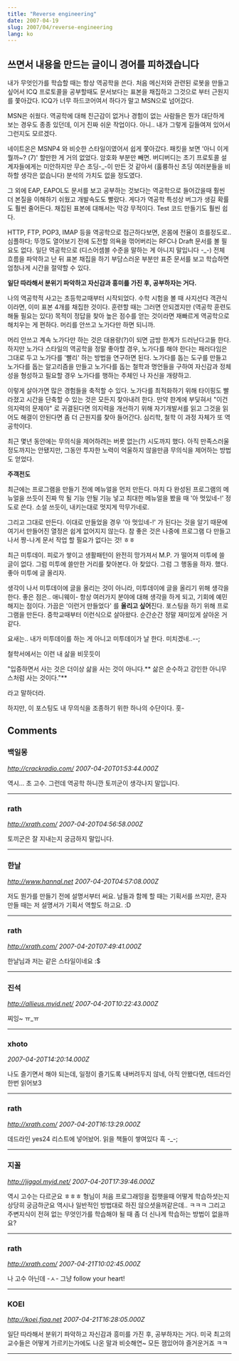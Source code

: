 ```yaml
---
title: "Reverse engineering"
date: 2007-04-19
slug: 2007/04/reverse-engineering
lang: ko
---
```


## 쓰면서 내용을 만드는 글이니 경어를 피하겠습니다

내가 무엇인가를 학습할 때는 항상 역공학을 쓴다.
처음 메신저와 관련된 로봇을 만들고 싶어서 ICQ 프로토콜을 공부할때도 문서보다는 표본을 채집하고 그것으로 부터 근원지를 쫓아갔다. ICQ가 너무 하드코어여서 하다가 말고 MSN으로 넘어갔다.

MSN은 쉬웠다. 역공학에 대해 친근감이 없거나 경험이 없는 사람들은 뭔가 대단하게 보는 경우도 종종 있던데, 이거 진짜 쉬운 작업이다. 아니.. 내가 그렇게 길들여져 있어서 그런지도 모르겠다.

네이트온은 MSNP4 와 비슷한 스타일이였어서 쉽게 쫓아갔다. 패킷을 보면 '아니 이게 뭘까~? (7)' 할만한 게 거의 없었다. 암호화 부분만 빼면.
버디버디는 초기 프로토콜 설계자들에게는 미안하지만 무슨 초딩-_-이 만든 것 같아서 (훌륭하신 초딩 여러분들을 비하할 생각은 없습니다) 분석의 가치도 없을 정도였다. 

그 외에 EAP, EAPOL도 문서를 보고 공부하는 것보다는 역공학으로 들어갔을때 훨씬 더 본질을 이해하기 쉬웠고 개발속도도 빨랐다. 게다가 역공학 특성상 버그가 생길 확률도 훨씬 줄어든다. 채집된 표본에 대해서는 막강 무적이다. Test 코드 만들기도 훨씬 쉽다.

HTTP, FTP, POP3, IMAP 등을 역공학으로 접근하다보면, 온몸에 전율이 흐를정도로.. 심플하다;
뚜껑도 열어보기 전에 도전할 의욕을 꺾어버리는 RFC나 Draft 문서를 볼 필요도 없다.
일단 역공학으로 (디스어셈블 수준을 말하는 게 아니지 말입니다 -_-) 전체 흐름을 파악하고 난 뒤
표본 채집을 하기 부담스러운 부분만 표준 문서를 보고 학습하면 엄청나게 시간을 절약할 수 있다.

**일단 따라해서 분위기 파악하고 자신감과 흥미를 가진 후, 공부하자는 거다.**

나의 역공학적 사고는 초등학교때부터 시작되었다.
수학 시험을 볼 때 사지선다 객관식이라면, 이미 표본 4개를 채집한 것이다. 
훈련할 때는 그러면 안되겠지만 (역공학 훈련도 해둘 필요는 있다) 목적이 정답을 찾아 높은 점수를 얻는 것이라면 재빠르게 역공학으로 해치우는 게 편하다. 머리를 안쓰고 노가다만 하면 되니까.

머리 안쓰고 계속 노가다만 하는 것은 대용량(?)이 되면 금방 한계가 드러난다고들 한다.
하지만 노가다 스타일의 역공학을 정말 좋아할 경우, 노가다를 해야 한다는 패러다임은 그대로 두고
노가다를 '빨리' 하는 방법을 연구하면 된다. 
노가다를 돕는 도구를 만들고
노가다를 돕는 알고리즘을 만들고
노가다를 돕는 철학과 명언들을 구하여 자신감과 정체성을 형성하고
필요할 경우 노가다를 행하는 주체인 나 자신을 개량하고.

이렇게 살아가면 많은 경험들을 축적할 수 있다. 노가다를 최적화하기 위해 타이핑도 빨라졌고 
시간을 단축할 수 있는 것은 모든지 찾아내려 한다. 만약 한계에 부딪혀서 
"이건 의지력의 문제야" 로 귀결된다면 의지력을 개선하기 위해 자기개발서를 읽고 
그것을 읽어도 해결이 안된다면 좀 더 근원지를 찾아 들어간다. 심리학, 철학 
이 과정 자체가 또 역공학이다. 

최근 몇년 동안에는 무의식을 제어하려는 버릇 없는(?) 시도까지 했다.
아직 만족스러울 정도까지는 안됐지만, 그동안 투자한 노력이 억울하지 않을만큼 무의식을 제어하는 방법도 얻었다.

**주객전도**

최근에는 프로그램을 만들기 전에 메뉴얼을 먼저 만든다.
마치 다 완성된 프로그램의 메뉴얼을 쓰듯이 진짜 막 될 기능 안될 기능 넣고 최대한 메뉴얼을 봤을 때 '아 멋있네-!' 정도로 쓴다. 소설 쓰듯이, 내키는대로 멋지게 막무가네로. 

그리고 그대로 만든다. 이대로 만들었을 경우 '아 멋있네-!' 가 된다는 것을 알기 때문에 
여기서 만들어진 열정은 쉽게 없어지지 않는다. 
참 좋은 것은 나중에 프로그램 다 만들고나서 짱-나게 문서 작업 할 필요가 없다는 것! ㅎㅎ

최근 미투데이. 피로가 쌓이고 생활패턴이 완전히 망가져서 M.P. 가 떨어져 미투에 쓸 글이 없다. 
그럼 미투에 쓸만한 거리를 찾아본다. 아 찾았다. 그럼 그 행동을 하자. 했다. 좋아 미투에 글 올리자.

생각이 나서 미투데이에 글을 올리는 것이 아니라,
미투데이에 글을 올리기 위해 생각을 한다.
좋은 점은.. 애니웨이- 항상 여러가지 분야에 대해 생각을 하게 되고, 기회에 예민해지는 점이다.
가끔은 '이런거 만들었다' 를 **올리고 싶어**진다. 
포스팅을 하기 위해 프로그램을 만든다. 
중학교때부터 이런식으로 살아왔다. 순간순간 정말 재미있게 살아온 거 같다. 

요새는..
내가 미투데이를 하는 게 아니고 미투데이가 날 한다. 미치겠네..--;

철학서에서는 이런 내 삶을 비웃듯이 

"입증하면서 사는 것은 더이상 삶을 사는 것이 아니다.** 삶은 순수하고 강인한 아니무스처럼 사는 것이다."**

라고 말하더라. 

하지만, 이 포스팅도 내 무의식을 조종하기 위한 하나의 수단이다. 훗-

## Comments

### 백일몽
*http://crackradio.com/*
*2007-04-20T01:53:44.000Z*

역시... 초 고수.
그런데 역공학 하니깐 토끼군이 생각나지 말입니다.

---

### rath
*http://xrath.com/*
*2007-04-20T04:56:58.000Z*

토끼군은 잘 지내는지 궁금하지 말입니다.

---

### 한날
*http://www.hannal.net*
*2007-04-20T04:57:08.000Z*

저도 뭔가를 만들기 전에 설명서부터 써요. 남들과 함께 할 때는 기획서를 쓰지만, 혼자 만들 때는 저 설명서가 기획서 역할도 하고요. :D

---

### rath
*http://xrath.com/*
*2007-04-20T07:49:41.000Z*

한날님과 저는 같은 스타일이네요 :$

---

### 진석
*http://allieus.myid.net/*
*2007-04-20T10:22:43.000Z*

찌잉~ ㅠ_ㅠ

---

### xhoto
*2007-04-20T14:20:14.000Z*

나도 즐기면서 해야 되는데, 일정이 즐기도록 내버려두지 않네,
아직 안봤다면, 데드라인 한번 읽어보3

---

### rath
*http://xrath.com/*
*2007-04-20T16:13:29.000Z*

데드라인 yes24 리스트에 넣어놨어.
읽을 책들이 쌓여있다 흑 -_-;

---

### 지꼴
*http://jiggol.myid.net/*
*2007-04-20T17:39:46.000Z*

역시 고수는 다르군요 ㅎㅎㅎ 
형님이 처음 프로그래밍을 접햇을때 어떻게 학습하셧는지 상당히 궁금하군요
역시나 일반적인 방법대로 하진 않으셧을꺼같은데.. ㅋㅋㅋ 
그리고 주변지식이 전혀 없는 무엇인가를 학습해야 될 때 좀 더 신나게 학습하는 방법이 없을까요?

---

### rath
*http://xrath.com/*
*2007-04-21T10:02:45.000Z*

나 고수 아닌데 -ㅅ-
그냥 follow your heart!

---

### KOEI
*http://koei.fiaa.net*
*2007-04-21T16:28:05.000Z*

일단 따라해서 분위기 파악하고 자신감과 흥미를 가진 후, 공부하자는 거다.
미국 최고의 교수들은 어떻게 가르키는가에도 나온 말과 비슷해연~
모든 잼있어야 즐거운거죠 ㅋㅋ

---

